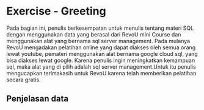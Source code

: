 # Exercise - Greeting
<p style="text-align=center">Pada bagian ini, penulis berkesempatan untuk menulis tentang materi SQL dengan menggunakan data yang berasal dari RevoU mini Course dan menggunakan alat yang bernama sql server management. Pada mulanya RevoU mengadakan pelatihan online yang dapat diakses oleh semua orang lewat youtube, pemateri menggunakan alat bernama google cloud sql, yang bisa diakses lewat google. Karena penulis ingin meningkatkan kemampuan sql, maka alat yang di pilih adalah sql server management.Untuk itu penulis mengucapkan terimakasih untuk RevoU karena telah memberikan pelatihan secara gratis.</p>

## Penjelasan data

